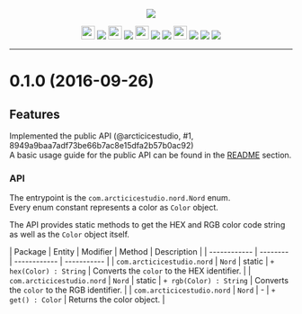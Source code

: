 <p align="center"><img src="https://cdn.rawgit.com/arcticicestudio/nord-java/develop/src/main/assets/nord-java-banner.svg"/></p>

<p align="center"><img src="https://cdn.travis-ci.org/images/favicon-c566132d45ab1a9bcae64d8d90e4378a.svg" width=24 height=24/> <a href="https://travis-ci.org/arcticicestudio/nord-java"><img src="https://img.shields.io/travis/arcticicestudio/nord-java/develop.svg"/></a> <img src="https://codecov.io/favicon.ico" width=24 height=24/> <a href="https://codecov.io/gh/arcticicestudio/nord-java"><img src="https://codecov.io/gh/arcticicestudio/nord-java/branch/develop/graph/badge.svg"/></a> <img src="https://assets-cdn.github.com/favicon.ico" width=24 height=24/> <a href="https://github.com/arcticicestudio/nord-java/releases/latest"><img src="https://img.shields.io/github/release/arcticicestudio/nord-java.svg"/></a> <a href="https://github.com/arcticicestudio/nord/releases/tag/v0.2.0"><img src="https://img.shields.io/badge/Nord-0.2.0-blue.svg"/></a> <img src="http://central.sonatype.org/favicon.ico" width=24 height=24/> <a href="http://search.maven.org/#search%7Cgav%7C1%7Cg%3A%22com.arcticicestudio%22%20AND%20a%3A%22nord-java%22"><img src="https://img.shields.io/maven-central/v/com.arcticicestudio/nord-java.svg"/></a> <img src="https://oss.sonatype.org/favicon.ico"/> <a href="https://oss.sonatype.org/content/repositories/snapshots/com/arcticicestudio/nord-java"><img src="https://img.shields.io/badge/snapshot----blue.svg"/></a></p>

---

# 0.1.0 (2016-09-26)
## Features
Implemented the public API (@arcticicestudio, #1, 8949a9baa7adf73be66b7ac8e15dfa2b57b0ac92)  
A basic usage guide for the public API can be found in the [README](https://github.com/arcticicestudio/nord-java/blob/develop/README.md#usage-guide) section.

### API
The entrypoint is the `com.arcticicestudio.nord.Nord` enum.  
Every enum constant represents a color as `Color` object.

The API provides static methods to get the HEX and RGB color code string as well as the `Color` object itself.

| Package | Entity | Modifier | Method | Description |
| ------------ | -------- | ------------ | ----------- |
| `com.arcticicestudio.nord` | `Nord` | static | `+ hex(Color) : String` | Converts the `color` to the HEX identifier. |
| `com.arcticicestudio.nord` | `Nord` | static | `+ rgb(Color) : String` | Converts the `color` to the RGB identifier. |
| `com.arcticicestudio.nord` | `Nord` | - | `+ get() : Color` | Returns the color object. |
